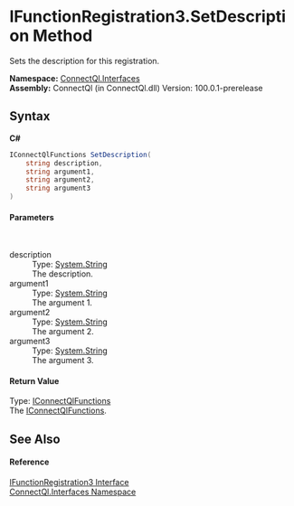 # IFunctionRegistration3.SetDescription Method 
 

Sets the description for this registration.

**Namespace:**&nbsp;<a href="N_ConnectQl_Interfaces">ConnectQl.Interfaces</a><br />**Assembly:**&nbsp;ConnectQl (in ConnectQl.dll) Version: 100.0.1-prerelease

## Syntax

**C#**<br />
``` C#
IConnectQlFunctions SetDescription(
	string description,
	string argument1,
	string argument2,
	string argument3
)
```


#### Parameters
&nbsp;<dl><dt>description</dt><dd>Type: <a href="http://msdn2.microsoft.com/en-us/library/s1wwdcbf" target="_blank">System.String</a><br />The description.</dd><dt>argument1</dt><dd>Type: <a href="http://msdn2.microsoft.com/en-us/library/s1wwdcbf" target="_blank">System.String</a><br />The argument 1.</dd><dt>argument2</dt><dd>Type: <a href="http://msdn2.microsoft.com/en-us/library/s1wwdcbf" target="_blank">System.String</a><br />The argument 2.</dd><dt>argument3</dt><dd>Type: <a href="http://msdn2.microsoft.com/en-us/library/s1wwdcbf" target="_blank">System.String</a><br />The argument 3.</dd></dl>

#### Return Value
Type: <a href="T_ConnectQl_Interfaces_IConnectQlFunctions">IConnectQlFunctions</a><br />The <a href="T_ConnectQl_Interfaces_IConnectQlFunctions">IConnectQlFunctions</a>.

## See Also


#### Reference
<a href="T_ConnectQl_Interfaces_IFunctionRegistration3">IFunctionRegistration3 Interface</a><br /><a href="N_ConnectQl_Interfaces">ConnectQl.Interfaces Namespace</a><br />